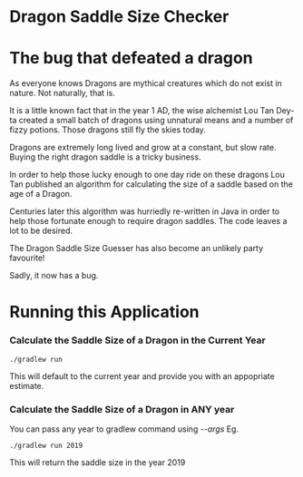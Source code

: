 # Dragon Saddle Size Checker

# The bug that defeated a dragon
As everyone knows Dragons are mythical creatures which do not exist
in nature. Not naturally, that is. 

It is a little known fact that in the year 1 AD, the wise
alchemist Lou Tan Dey-ta created a small batch
of dragons using unnatural means and a number of fizzy potions.
Those dragons still fly the skies today.

Dragons are extremely long lived and grow at a constant, but slow rate. 
Buying the right dragon saddle is a tricky business.

In order to help those lucky enough to one day ride on these dragons
Lou Tan published an algorithm for calculating the size of a saddle based
on the age of a Dragon. 

Centuries later this algorithm was hurriedly re-written in Java in
order to help those fortunate enough to require dragon saddles. The code leaves
a lot to be desired.


The Dragon Saddle Size Guesser has also become an unlikely party favourite!

Sadly, it now has a bug.

# Running this Application

### Calculate the Saddle Size of a Dragon in the Current Year

`./gradlew run`

This will default to the current year and provide you with an appopriate estimate.

### Calculate the Saddle Size of a Dragon in ANY year

You can pass any year to gradlew command using *--args <yyyymmdd>* 
Eg.

`./gradlew run 2019` 


This will return the saddle size in the year 2019
